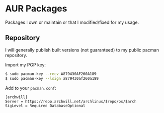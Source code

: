 AUR Packages
============

Packages I own or maintain or that I modified/fixed for my usage.

Repository
----------

I will generally publish built versions (not guaranteed) to my public pacman repository.

Import my PGP key:
```sh
$ sudo pacman-key --recv A879430AF260A189
$ sudo pacman-key --lsign a879430af260a189
```

Add to your `pacman.conf`:
```
[archwill]
Server = https://repo.archwill.net/archlinux/$repo/os/$arch
SigLevel = Required DatabaseOptional
```
